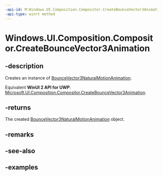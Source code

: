 ```yaml
---
-api-id: M:Windows.UI.Composition.Compositor.CreateBounceVector3Animation
-api-type: winrt method
---
```


<!-- Method syntax.
public BounceVector3NaturalMotionAnimation Compositor.CreateBounceVector3Animation()
-->

# Windows.UI.Composition.Compositor.CreateBounceVector3Animation

## -description

Creates an instance of [BounceVector3NaturalMotionAnimation](bouncevector3naturalmotionanimation.md).

Equivalent **WinUI 2 API for UWP**: [Microsoft.UI.Composition.Compositor.CreateBounceVector3Animation](/windows/winui/api/microsoft.ui.composition.compositor.createbouncevector3animation).

## -returns

The created [BounceVector3NaturalMotionAnimation](bouncevector3naturalmotionanimation.md) object.

## -remarks

## -see-also

## -examples

